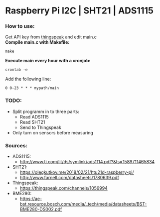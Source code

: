 # Raspberry Pi I2C | SHT21 | ADS1115
### How to use:
Get API key from [thingspeak](https://www.thingspeak.com) and edit main.c  
**Compile main.c with Makefile:**
```
make
```
**Execute main every hour with a cronjob:**
```
crontab -e
```
Add the following line:
```
0 0-23 * * * mypath/main
```

### TODO:
- Split programm in to three parts:
    - Read ADS1115
    - Read SHT21
    - Send to Thingspeak 
- Only turn on sensors before measuring

### Sources:
- ADS1115:
    - http://www.ti.com/lit/ds/symlink/ads1114.pdf?&ts=1589711465834
- SHT21:
    - https://olegkutkov.me/2018/02/21/htu21d-raspberry-pi/    
    - http://www.farnell.com/datasheets/1780639.pdf
- Thingspeak:
    - https://thingspeak.com/channels/1056994
- BME280:
    - https://ae-bst.resource.bosch.com/media/_tech/media/datasheets/BST-BME280-DS002.pdf
